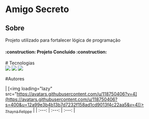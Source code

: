 <h1>Amigo Secreto</h1>
<h2>Sobre</h2>
<p>Projeto utilizado para fortalecer lógica de programação</p>
<h4> 
    :construction:  Projeto Concluído  :construction:
</h4>
# Tecnologias
<div>
    <img src="https://shields.io/badge/HTML-239120?style-for-the-badge&logo-html5&logoColor-white">
    <img src="https://shields.io/badge/CSS-239120?style-for-the-badge&logo-html5&logoColor-white">
    <img src="https://shields.io/badge/JavaScript-239120?style-for-the-badge&logo-html5&logoColor-white">
</div>

#Autores 

| [<img loading="lazy" src="[https://avatars.githubusercontent.com/u/118750406?v=4](https://avatars.githubusercontent.com/u/118750406?s=400&u=12a99e3b4b13b7d7232f158ad1cd9013f4c22aa5&v=4))><br><sub>Thayná Felippe</sub>](https://github.com/thaynafpe) |
| :---: | :---: | :---: |
